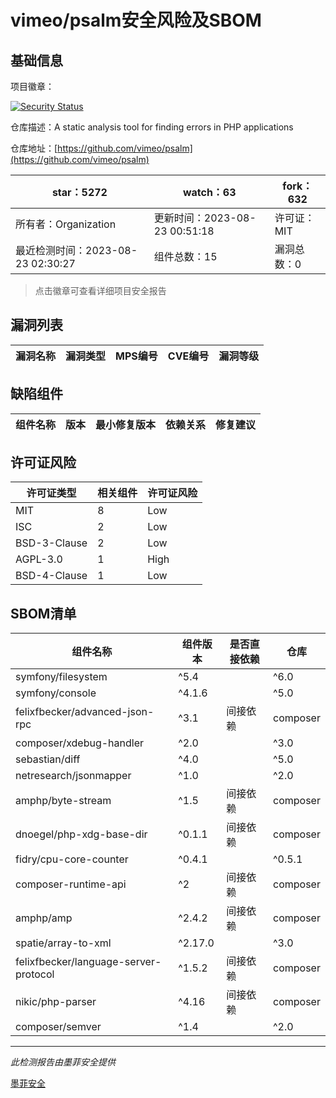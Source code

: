 # vimeo/psalm安全风险及SBOM

## 基础信息

项目徽章：

[![Security Status](https://www.murphysec.com/platform3/v31/badge/1694054234541875200.svg)](https://www.murphysec.com/console/report/1694054234084696064/1694054234541875200)

仓库描述：A static analysis tool for finding errors in PHP applications

仓库地址：[https://github.com/vimeo/psalm](https://github.com/vimeo/psalm)

| star：5272 | watch：63 | fork：632 |
| ----------- | -------------- | ------------ |
| 所有者：Organization | 更新时间：2023-08-23 00:51:18 | 许可证：MIT |
| 最近检测时间：2023-08-23 02:30:27 | 组件总数：15 | 漏洞总数：0 |

> 点击徽章可查看详细项目安全报告



## 漏洞列表

| 漏洞名称 | 漏洞类型 | MPS编号 | CVE编号 | 漏洞等级 |
| ------- | ------ | ------- | ------ | ----- |





## 缺陷组件

| 组件名称 | 版本 | 最小修复版本 | 依赖关系 | 修复建议 |
| -------- | ---- | ------------ | -------- | -------- |





## 许可证风险

| 许可证类型 | 相关组件 | 许可证风险 |
| ---------- | -------- | ---------- |
|MIT|8|Low|
|ISC|2|Low|
|BSD-3-Clause|2|Low|
|AGPL-3.0|1|High|
|BSD-4-Clause|1|Low|




## SBOM清单

| 组件名称 | 组件版本 | 是否直接依赖 | 仓库 |
| -------- | -------- | ------------ | ---- |
|symfony/filesystem|^5.4 || ^6.0|间接依赖|composer|
|symfony/console|^4.1.6 || ^5.0 || ^6.0|间接依赖|composer|
|felixfbecker/advanced-json-rpc|^3.1|间接依赖|composer|
|composer/xdebug-handler|^2.0 || ^3.0|间接依赖|composer|
|sebastian/diff|^4.0 || ^5.0|间接依赖|composer|
|netresearch/jsonmapper|^1.0 || ^2.0 || ^3.0 || ^4.0|间接依赖|composer|
|amphp/byte-stream|^1.5|间接依赖|composer|
|dnoegel/php-xdg-base-dir|^0.1.1|间接依赖|composer|
|fidry/cpu-core-counter|^0.4.1 || ^0.5.1|间接依赖|composer|
|composer-runtime-api|^2|间接依赖|composer|
|amphp/amp|^2.4.2|间接依赖|composer|
|spatie/array-to-xml|^2.17.0 || ^3.0|间接依赖|composer|
|felixfbecker/language-server-protocol|^1.5.2|间接依赖|composer|
|nikic/php-parser|^4.16|间接依赖|composer|
|composer/semver|^1.4 || ^2.0 || ^3.0|间接依赖|composer|


------

*此检测报告由墨菲安全提供*

[墨菲安全](www.murphysec.com)